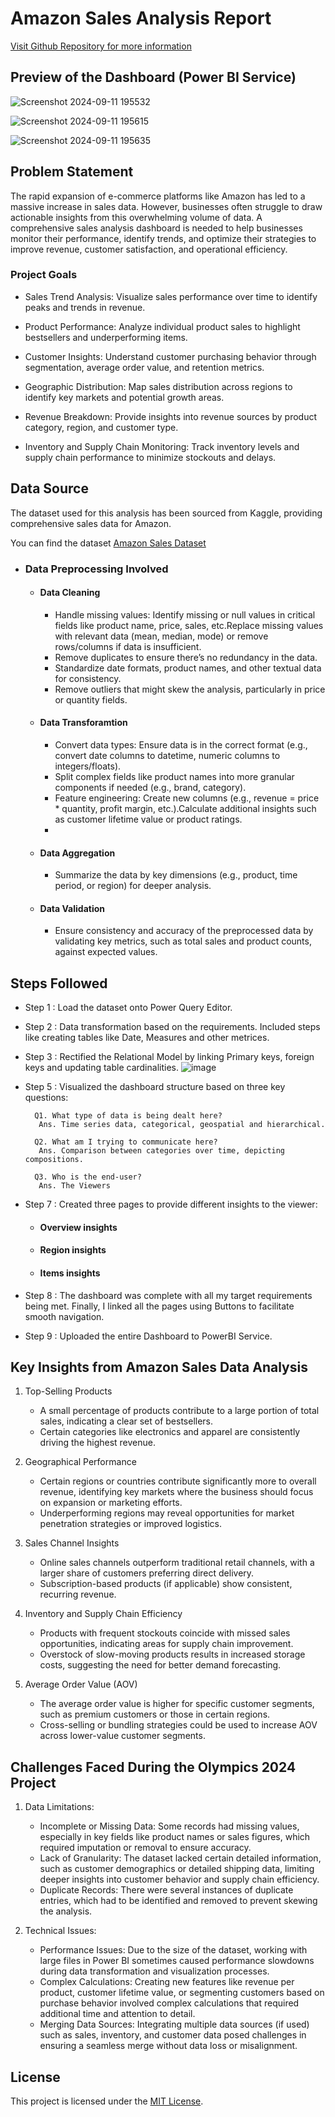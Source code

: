 # Amazon Sales Analysis Report

[Visit Github Repository for more information](https://github.com/jainPrabhanshu/AmazonSales)

## Preview of the Dashboard (Power BI Service)

![Screenshot 2024-09-11 195532](https://github.com/user-attachments/assets/fbd9686f-0e4e-4fd3-b2b9-cf0c5c6f2f64)

![Screenshot 2024-09-11 195615](https://github.com/user-attachments/assets/9aaee89e-5f40-4d5f-8dc0-b151fc6a11bf)

![Screenshot 2024-09-11 195635](https://github.com/user-attachments/assets/85da7f68-0fdf-4c7c-b1f7-4670dd23c70b)


## Problem Statement

The rapid expansion of e-commerce platforms like Amazon has led to a massive increase in sales data. However, businesses often struggle to draw actionable insights from this overwhelming volume of data. A comprehensive sales analysis dashboard is needed to help businesses monitor their performance, identify trends, and optimize their strategies to improve revenue, customer satisfaction, and operational efficiency.

### Project Goals

-  Sales Trend Analysis: Visualize sales performance over time to identify peaks and trends in revenue.
  
-  Product Performance: Analyze individual product sales to highlight bestsellers and underperforming items.
  
-  Customer Insights: Understand customer purchasing behavior through segmentation, average order value, and retention metrics.
  
-  Geographic Distribution: Map sales distribution across regions to identify key markets and potential growth areas.
  
-  Revenue Breakdown: Provide insights into revenue sources by product category, region, and customer type.
  
-  Inventory and Supply Chain Monitoring: Track inventory levels and supply chain performance to minimize stockouts and delays.


## Data Source
The dataset used for this analysis has been sourced from Kaggle, providing comprehensive sales data for Amazon. 

You can find the dataset [Amazon Sales Dataset](https://drive.google.com/file/d/1UbNyAOMpLGPYWbWs6hNh2Vi3sZCEax1K/view?usp=drive_link)

  - ### Data Preprocessing Involved

      - #### **Data Cleaning**

          - Handle missing values: Identify missing or null values in critical fields like product name, price, sales, etc.Replace missing values with relevant data (mean, median, mode) or remove rows/columns if data is insufficient.
          - Remove duplicates to ensure there’s no redundancy in the data.
          - Standardize date formats, product names, and other textual data for consistency.  
          - Remove outliers that might skew the analysis, particularly in price or quantity fields.
      - #### **Data Transforamtion**

          - Convert data types: Ensure data is in the correct format (e.g., convert date columns to datetime, numeric columns to integers/floats).
          - Split complex fields like product names into more granular components if needed (e.g., brand, category).
          - Feature engineering: Create new columns (e.g., revenue = price * quantity, profit margin, etc.).Calculate additional insights such as customer lifetime value or product ratings.
          - 
      - #### **Data Aggregation**
  
          - Summarize the data by key dimensions (e.g., product, time period, or region) for deeper analysis.
    
      - #### **Data Validation**

          - Ensure consistency and accuracy of the preprocessed data by validating key metrics, such as total sales and product counts, against expected values.

## Steps Followed 

- Step 1 : Load the dataset onto Power Query Editor.

- Step 2 : Data transformation based on the requirements. Included steps like creating tables like Date, Measures and other metrices.

- Step 3 : Rectified the Relational Model by linking Primary keys, foreign keys and updating table cardinalities.
    ![image](https://github.com/user-attachments/assets/b3b91f60-9be6-4a61-937d-e8ac0364e01e)

- Step 5 : Visualized the dashboard structure based on three key questions:
       
        Q1. What type of data is being dealt here?
         Ans. Time series data, categorical, geospatial and hierarchical.

        Q2. What am I trying to communicate here?
         Ans. Comparison between categories over time, depicting compositions.

        Q3. Who is the end-user?
         Ans. The Viewers           


- Step 7 : Created three pages to provide different insights to the viewer:
    
    - #### Overview insights
    - #### Region insights
    - #### Items insights

- Step 8 : The dashboard was complete with all my target requirements being met. Finally, I linked all the pages using Buttons to facilitate smooth navigation.

- Step 9 : Uploaded the entire Dashboard to PowerBI Service.

## Key Insights from Amazon Sales Data Analysis

1. Top-Selling Products
    - A small percentage of products contribute to a large portion of total sales, indicating a clear set of bestsellers.
    - Certain categories like electronics and apparel are consistently driving the highest revenue.
      
2. Geographical Performance
    - Certain regions or countries contribute significantly more to overall revenue, identifying key markets where the business should focus on expansion or marketing efforts.
    - Underperforming regions may reveal opportunities for market penetration strategies or improved logistics.

3. Sales Channel Insights
    - Online sales channels outperform traditional retail channels, with a larger share of customers preferring direct delivery.
    - Subscription-based products (if applicable) show consistent, recurring revenue.
  
4. Inventory and Supply Chain Efficiency
    - Products with frequent stockouts coincide with missed sales opportunities, indicating areas for supply chain improvement.
    - Overstock of slow-moving products results in increased storage costs, suggesting the need for better demand forecasting.

5. Average Order Value (AOV)
    - The average order value is higher for specific customer segments, such as premium customers or those in certain regions.
    - Cross-selling or bundling strategies could be used to increase AOV across lower-value customer segments.

## Challenges Faced During the Olympics 2024 Project

1. Data Limitations:

    - Incomplete or Missing Data: Some records had missing values, especially in key fields like product names or sales figures, which required imputation or removal to ensure accuracy.
    - Lack of Granularity: The dataset lacked certain detailed information, such as customer demographics or detailed shipping data, limiting deeper insights into customer behavior and supply chain efficiency.
    - Duplicate Records: There were several instances of duplicate entries, which had to be identified and removed to prevent skewing the analysis.
      
2. Technical Issues:

    - Performance Issues: Due to the size of the dataset, working with large files in Power BI sometimes caused performance slowdowns during data transformation and visualization processes.
    - Complex Calculations: Creating new features like revenue per product, customer lifetime value, or segmenting customers based on purchase behavior involved complex calculations that required additional time and attention to detail.
    - Merging Data Sources: Integrating multiple data sources (if used) such as sales, inventory, and customer data posed challenges in ensuring a seamless merge without data loss or misalignment.

## License

This project is licensed under the [MIT License](LICENSE).

